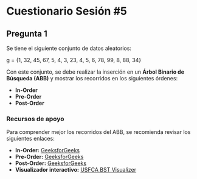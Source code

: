 # Cuestionario Sesión #5

## Pregunta 1

Se tiene el siguiente conjunto de datos aleatorios:

g = {1, 32, 45, 67, 5, 4, 3, 23, 4, 5, 6, 78, 99, 8, 88, 34}


Con este conjunto, se debe realizar la inserción en un **Árbol Binario de Búsqueda (ABB)** y mostrar los recorridos en los siguientes órdenes:

- **In-Order**
- **Pre-Order**
- **Post-Order**  

### Recursos de apoyo  

Para comprender mejor los recorridos del ABB, se recomienda revisar los siguientes enlaces:

- **In-Order:** [GeeksforGeeks](https://www.geeksforgeeks.org/inorder-traversal-of-binary-tree/)
- **Pre-Order:** [GeeksforGeeks](https://www.geeksforgeeks.org/preorder-traversal-of-binary-tree/)
- **Post-Order:** [GeeksforGeeks](https://www.geeksforgeeks.org/postorder-traversal-of-binary-tree/)
- **Visualizador interactivo:** [USFCA BST Visualizer](https://www.cs.usfca.edu/~galles/visualization/BST.html)
